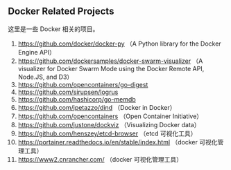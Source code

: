 ## Docker Related Projects

这里是一些 Docker 相关的项目。

1. https://github.com/docker/docker-py （A Python library for the Docker Engine API）
2. https://github.com/dockersamples/docker-swarm-visualizer （A visualizer for Docker Swarm Mode using the Docker Remote API, Node.JS, and D3）
3. https://github.com/opencontainers/go-digest
4. https://github.com/sirupsen/logrus
5. https://github.com/hashicorp/go-memdb
6. https://github.com/jpetazzo/dind （Docker in Docker）
7. https://github.com/opencontainers （Open Container Initiative）
8. https://github.com/justone/dockviz （Visualizing Docker data）
9. https://github.com/henszey/etcd-browser （etcd 可视化工具）
10. https://portainer.readthedocs.io/en/stable/index.html （docker 可视化管理工具）
11. https://www2.cnrancher.com/ （docker 可视化管理工具）

